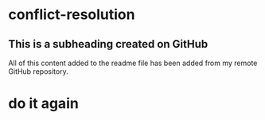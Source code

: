 # conflict-resolution

## This is a subheading created on GitHub

All of this content added to the readme file has been added from my remote GitHub repository.
# do it again
